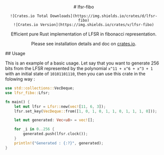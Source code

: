 
<div align="center">
# lfsr-fibo

	![Crates.io Total Downloads](https://img.shields.io/crates/d/lfsr-fibo)
	![Crates.io Version](https://img.shields.io/crates/v/lfsr-fibo)

Efficient pure Rust implementation of LFSR in fibonacci representation.

Please see installation details and doc on [crates.io](https://crates.io/crates/lfsr-fibo). 

</div>
## Usage

This is an example of a basic usage. Let say that you want to generate 256 bits from the LFSR represented by the polynomial `x^11 + x^6 + x^3 + 1` with an initial state of `10101101110`, then you can use this crate in the folowing way :

```rust
use std::collections::VecDeque;
use lfsr_fibo::Lfsr;

fn main() {
	let mut lfsr = Lfsr::new(vec![11, 6, 3]);
	lfsr.set_key(VecDeque::from([1, 0, 1, 0, 1, 1, 0, 1, 1, 1, 0]));

	let mut generated: Vec<u8> = vec![];

	for _i in 0..256 {
		generated.push(lfsr.clock());
	}
	println!("Generated : {:?}", generated);
}